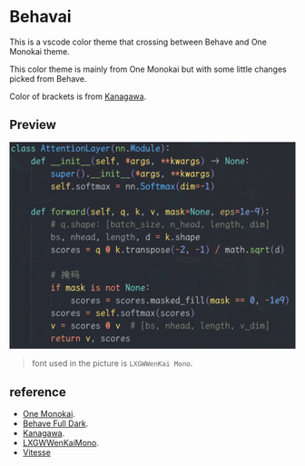 # Behavai

This is a vscode color theme that crossing between Behave and One Monokai theme.

This color theme is mainly from One Monokai but with some little changes picked from Behave.

Color of brackets is from [Kanagawa](https://github.com/barklan/kanagawa.vscode).

## Preview

![Preview of Behavai](./behavai.jpg)

> font used in the picture is `LXGWWenKai Mono`.

## reference

- [One Monokai](https://github.com/azemoh/vscode-one-monokai).
- [Behave Full Dark](https://github.com/Chrismettal/Behave-full-Theme).
- [Kanagawa](https://github.com/barklan/kanagawa.vscode).
- [LXGWWenKaiMono](https://github.com/lxgw/LxgwWenKai).
- [Vitesse](https://github.com/antfu/vscode-theme-vitesse)
